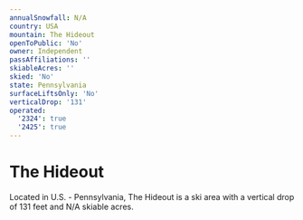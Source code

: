 ```yaml
---
annualSnowfall: N/A
country: USA
mountain: The Hideout
openToPublic: 'No'
owner: Independent
passAffiliations: ''
skiableAcres: ''
skied: 'No'
state: Pennsylvania
surfaceLiftsOnly: 'No'
verticalDrop: '131'
operated:
  '2324': true
  '2425': true
---
```



# The Hideout

Located in U.S. - Pennsylvania, The Hideout is a ski area with a vertical drop of 131 feet and N/A skiable acres.
